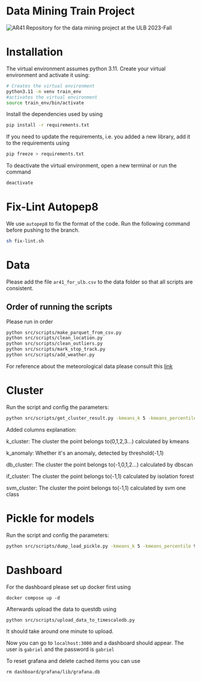 # Data Mining Train Project

![AR41](https://upload.wikimedia.org/wikipedia/commons/c/c9/Foto_van_de_MW41_%282%29.png)
Repository for the data mining project at the ULB 2023-Fall

# Installation
The virtual environment assumes python 3.11. Create your virtual environment and activate it using:

```sh
# Creates the virtual environment
python3.11 -m venv train_env 
#activates the virtual environment
source train_env/bin/activate 
```
Install the dependencies used by using 

```sh
pip install -r requirements.txt
```

If you need to update the requirements, i.e. you added a new library, add it to the requirements using 
```sh
pip freeze > requirements.txt
```

To deactivate the virtual environment, open a new terminal or run the command 
```sh
deactivate
```
# Fix-Lint Autopep8
We use `autopep8` to fix the format of the code. Run the following command before pushing to the branch.
```sh
sh fix-lint.sh
```

# Data
Please add the file `ar41_for_ulb.csv` to the data folder so that all scripts are consistent.

## Order of running the scripts
Please run in order 
```sh
python src/scripts/make_parquet_from_csv.py
python src/scripts/clean_location.py
python src/scripts/clean_outliers.py
python src/scripts/mark_stop_track.py 
python src/scripts/add_weather.py
```

For reference about the meteorological data please consult this [link](https://dev.meteostat.net/formats.html#meteorological-parameters)

# Cluster
Run the script and config the parameters:
```sh
python src/scripts/get_cluster_result.py -kmeans_k 5 -kmeans_percentile 95 -dbscan_eps 0.5 -dbscan_min_samples 20 -if_contamination 0.05 -svm_nu 0.05 -train_num 181
```
Added columns explanation:

k_cluster: The cluster the point belongs to(0,1,2,3...) calculated by kmeans

k_anomaly: Whether it's an anomaly, detected by threshold(-1,1)

db_cluster: The cluster the point belongs to(-1,0,1,2...) calculated by dbscan

if_cluster: The cluster the point belongs to(-1,1) calculated by isolation forest

svm_cluster: The cluster the point belongs to(-1,1) calculated by svm one class

# Pickle for models
Run the script and config the parameters:
```sh
python src/scripts/dump_load_pickle.py -kmeans_k 5 -kmeans_percentile 95 -dbscan_eps 0.5 -dbscan_min_samples 20 -if_contamination 0.05 -svm_nu 0.05 -train_num 181
```

# Dashboard

For the dashboard please set up docker first using 
```
docker compose up -d
```

Afterwards upload the data to questdb using 
```
python src/scripts/upload_data_to_timescaledb.py 
```
It should take around one minute to upload. 

Now you can go to `localhost:3000` and a dashboard should appear.
The user is `gabriel` and the password is `gabriel`

To reset grafana and delete cached items you can use 
```
rm dashboard/grafana/lib/grafana.db
```